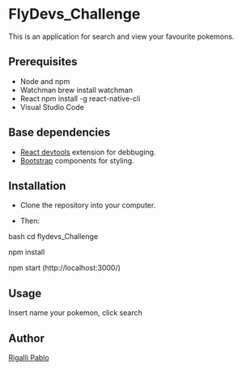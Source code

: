 # FlyDevs_Challenge

This is an application for search and view your favourite pokemons.

## Prerequisites

- Node and npm
- Watchman brew install watchman
- React  npm install -g react-native-cli
- Visual Studio Code


## Base dependencies


- [React devtools](https://chrome.google.com/webstore/detail/react-developer-tools/) extension for debbuging.
- [Bootstrap](https://react-bootstrap.github.io/) components for styling.


## Installation

- Clone the repository into your computer.

- Then:

bash
cd flydevs_Challenge

npm install

npm start (http://localhost:3000/) 

## Usage

Insert name your pokemon, click search






## Author

[Rigalli Pablo](https://www.linkedin.com/in/pablo-rigalli-376a04189/)
